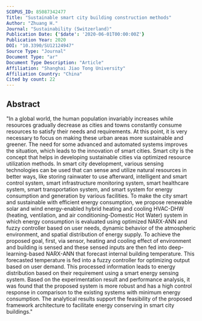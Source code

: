 ```yaml
---
SCOPUS_ID: 85087342477
Title: "Sustainable smart city building construction methods"
Author: "Zhuang H."
Journal: "Sustainability (Switzerland)"
Publication Date: {'$date': '2020-06-01T00:00:00Z'}
Publication Year: 2020
DOI: "10.3390/SU12124947"
Source Type: "Journal"
Document Type: "ar"
Document Type Description: "Article"
Affiliation: "Shanghai Jiao Tong University"
Affiliation Country: "China"
Cited by count: 22
---
```


## Abstract
"In a global world, the human population invariably increases while resources gradually decrease as cities and towns constantly consume resources to satisfy their needs and requirements. At this point, it is very necessary to focus on making these urban areas more sustainable and greener. The need for some advanced and automated systems improves the situation, which leads to the innovation of smart cities. Smart city is the concept that helps in developing sustainable cities via optimized resource utilization methods. In smart city development, various sensing technologies can be used that can sense and utilize natural resources in better ways, like storing rainwater to use afterward, intelligent and smart control system, smart infrastructure monitoring system, smart healthcare system, smart transportation system, and smart system for energy consumption and generation by various facilities. To make the city smart and sustainable with efficient energy consumption, we propose renewable solar and wind energy-enabled hybrid heating and cooling HVAC-DHW (heating, ventilation, and air conditioning-Domestic Hot Water) system in which energy consumption is evaluated using optimized NARX-ANN and fuzzy controller based on user needs, dynamic behavior of the atmospheric environment, and spatial distribution of energy supply. To achieve the proposed goal, first, via sensor, heating and cooling effect of environment and building is sensed and these sensed inputs are then fed into deep-learning-based NARX-ANN that forecast internal building temperature. This forecasted temperature is fed into a fuzzy controller for optimizing output based on user demand. This processed information leads to energy distribution based on their requirement using a smart energy sensing system. Based on the experimentation result and performance analysis, it was found that the proposed system is more robust and has a high control response in comparison to the existing systems with minimum energy consumption. The analytical results support the feasibility of the proposed framework architecture to facilitate energy conserving in smart city buildings."
